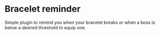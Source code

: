 # Bracelet reminder
Simple plugin to remind you when your bracelet breaks or when a boss is below a desired threshold to equip one.